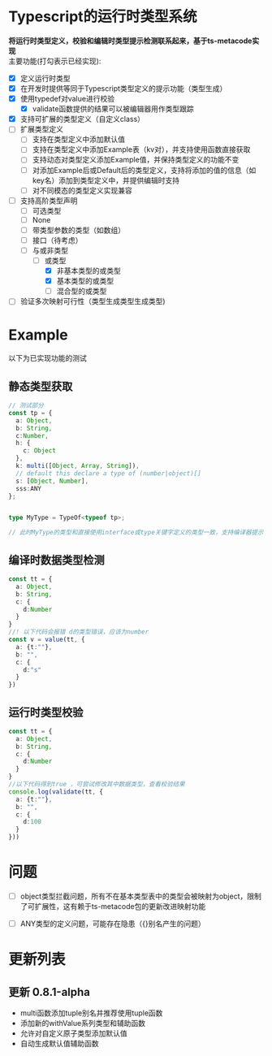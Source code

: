 # Typescript的运行时类型系统
**将运行时类型定义，校验和编辑时类型提示检测联系起来，基于ts-metacode实现**  
主要功能(打勾表示已经实现):
- [x] 定义运行时类型
- [x] 在开发时提供等同于Typescript类型定义的提示功能（类型生成）
- [x] 使用typedef对value进行校验
  - [x] validate函数提供的结果可以被编辑器用作类型跟踪
- [x] 支持可扩展的类型定义（自定义class）
- [ ] 扩展类型定义
   - [ ] 支持在类型定义中添加默认值
   - [ ] 支持在类型定义中添加Example表（kv对），并支持使用函数直接获取
   - [ ] 支持动态对类型定义添加Example值，并保持类型定义的功能不变
   - [ ] 对添加Example后或Default后的类型定义，支持将添加的值的信息（如key名）添加到类型定义中，并提供编辑时支持
   - [ ] 对不同模态的类型定义实现兼容
- [ ] 支持高阶类型声明
  - [ ] 可选类型
  - [ ] None
  - [ ] 带类型参数的类型（如数组）
  - [ ] 接口（待考虑）
  - [ ] 与或非类型
    - [ ] 或类型
      - [x] 非基本类型的或类型
      - [x] 基本类型的或类型
      - [ ] 混合型的或类型
- [ ] 验证多次映射可行性（类型生成类型生成类型)
# Example
以下为已实现功能的测试
## 静态类型获取
```ts
// 测试部分
const tp = {
  a: Object,
  b: String,
  c:Number,
  h: {
    c: Object
  },
  k: multi([Object, Array, String]),
  // default this declare a type of (number|object)[]
  s: [Object, Number],
  sss:ANY
};


type MyType = TypeOf<typeof tp>;

// 此时MyType的类型和直接使用interface或type关键字定义的类型一致，支持编译器提示
```
## 编译时数据类型检测
```ts
const tt = {
  a: Object,
  b: String,
  c: {
    d:Number
  }
}
//! 以下代码会报错 d的类型错误，应该为number
const v = value(tt, {
  a: {t:""},
  b: "",
  c: {
    d:"s"
  }
})
```

## 运行时类型校验
```ts
const tt = {
  a: Object,
  b: String,
  c: {
    d:Number
  }
}
//以下代码得到true ，可尝试修改其中数据类型，查看校验结果
console.log(validate(tt, {
  a: {t:""},
  b: "",
  c: {
    d:100
  }
}))
```

# 问题
- [ ] object类型拦截问题，所有不在基本类型表中的类型会被映射为object，限制了可扩展性，这有赖于ts-metacode包的更新改进映射功能
- [ ] ANY类型的定义问题，可能存在隐患（{}别名产生的问题）


# 更新列表
## 更新 0.8.1-alpha
* multi函数添加tuple别名并推荐使用tuple函数
* 添加新的withValue系列类型和辅助函数
* 允许对自定义原子类型添加默认值
* 自动生成默认值辅助函数